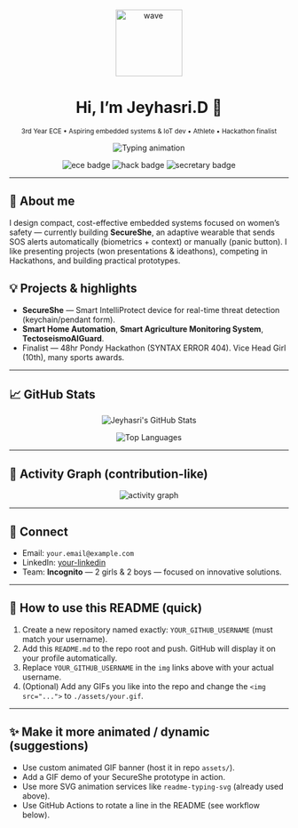 <!-- README.md -->

<div align="center">

  <!-- Animated header GIF (wave) -->
  <img src="https://media.giphy.com/media/xT0xeJpnrWC4XWblEk/giphy.gif" alt="wave" width="120" style="margin-top:12px"/>

  # Hi, I’m Jeyhasri.D 👋
  <sub>3rd Year ECE • Aspiring embedded systems & IoT dev • Athlete • Hackathon finalist</sub>

  <!-- Typing animation (SVG) -->
  <p>
    <img src="https://readme-typing-svg.herokuapp.com?font=Fira%20Code&size=24&pause=1500&color=2b7a78&width=600&lines=Building+SecureShe+%E2%9A%A1;Designing+real-time+embedded+systems;Preparing+for+Accenture+Hack2Skill" alt="Typing animation"/>
  </p>

  <!-- Quick badges -->
  <p>
    <img src="https://img.shields.io/badge/📚-ECE-blue" alt="ece badge"/>
    <img src="https://img.shields.io/badge/🏆-Hackathon%20Finalist-orange" alt="hack badge"/>
    <img src="https://img.shields.io/badge/💼-Student%20Secretary-success" alt="secretary badge"/>
  </p>

</div>

---

## 🔭 About me
I design compact, cost-effective embedded systems focused on women’s safety — currently building **SecureShe**, an adaptive wearable that sends SOS alerts automatically (biometrics + context) or manually (panic button). I like presenting projects (won presentations & ideathons), competing in Hackathons, and building practical prototypes.

## 💡 Projects & highlights
- **SecureShe** — Smart IntelliProtect device for real-time threat detection (keychain/pendant form).  
- **Smart Home Automation**, **Smart Agriculture Monitoring System**, **TectoseismoAIGuard**.  
- Finalist — 48hr Pondy Hackathon (SYNTAX ERROR 404). Vice Head Girl (10th), many sports awards.

---

## 📈 GitHub Stats

<!-- GitHub Readme Stats (animated-like, live SVG) -->
<p align="center">
  <img alt="Jeyhasri's GitHub Stats" src="https://github-readme-stats.vercel.app/api?username=YOUR_GITHUB_USERNAME&show_icons=true&theme=radical&count_private=true" />
</p>

<!-- Top languages -->
<p align="center">
  <img alt="Top Languages" src="https://github-readme-stats.vercel.app/api/top-langs/?username=YOUR_GITHUB_USERNAME&layout=compact&theme=radical" />
</p>

---

## 🔁 Activity Graph (contribution-like)
<p align="center">
  <img src="https://activity-graph.herokuapp.com/graph?username=YOUR_GITHUB_USERNAME&theme=react-dark&area=true" alt="activity graph" />
</p>

---

## 🤝 Connect
- Email: `your.email@example.com`  
- LinkedIn: [your-linkedin](https://www.linkedin.com/in/YOUR_LINKEDIN/)  
- Team: **Incognito** — 2 girls & 2 boys — focused on innovative solutions.

---

## 🔧 How to use this README (quick)
1. Create a new repository named exactly: `YOUR_GITHUB_USERNAME` (must match your username).  
2. Add this `README.md` to the repo root and push. GitHub will display it on your profile automatically.  
3. Replace `YOUR_GITHUB_USERNAME` in the `img` links above with your actual username.  
4. (Optional) Add any GIFs you like into the repo and change the `<img src="...">` to `./assets/your.gif`.

---

## ✨ Make it more animated / dynamic (suggestions)
- Use custom animated GIF banner (host it in repo `assets/`).
- Add a GIF demo of your SecureShe prototype in action.
- Use more SVG animation services like `readme-typing-svg` (already used above).
- Use GitHub Actions to rotate a line in the README (see workflow below).

